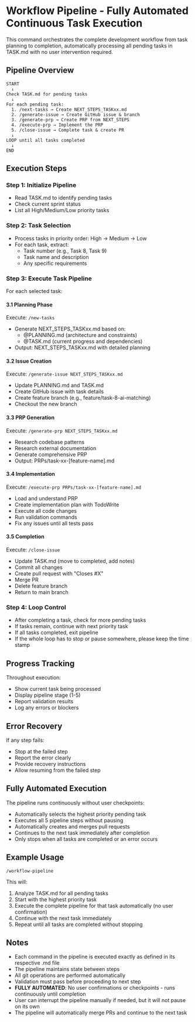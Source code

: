 # Workflow Pipeline - Fully Automated Continuous Task Execution

This command orchestrates the complete development workflow from task planning to completion, automatically processing all pending tasks in TASK.md with no user intervention required.

## Pipeline Overview

```
START
  ↓
Check TASK.md for pending tasks
  ↓
For each pending task:
  1. /next-tasks → Create NEXT_STEPS_TASKxx.md
  2. /generate-issue → Create GitHub issue & branch  
  3. /generate-prp → Create PRP from NEXT_STEPS
  4. /execute-prp → Implement the PRP
  5. /close-issue → Complete task & create PR
  ↓
LOOP until all tasks completed
  ↓
END
```

## Execution Steps

### Step 1: Initialize Pipeline

- Read TASK.md to identify pending tasks
- Check current sprint status
- List all High/Medium/Low priority tasks

### Step 2: Task Selection

- Process tasks in priority order: High → Medium → Low
- For each task, extract:
  - Task number (e.g., Task 8, Task 9)
  - Task name and description
  - Any specific requirements

### Step 3: Execute Task Pipeline

For each selected task:

#### 3.1 Planning Phase

Execute: `/new-tasks`

- Generate NEXT_STEPS_TASKxx.md based on:
  - @PLANNING.md (architecture and constraints)
  - @TASK.md (current progress and dependencies)
- Output: NEXT_STEPS_TASKxx.md with detailed planning

#### 3.2 Issue Creation

Execute: `/generate-issue NEXT_STEPS_TASKxx.md`

- Update PLANNING.md and TASK.md
- Create GitHub issue with task details
- Create feature branch (e.g., feature/task-8-ai-matching)
- Checkout the new branch

#### 3.3 PRP Generation

Execute: `/generate-prp NEXT_STEPS_TASKxx.md`

- Research codebase patterns
- Research external documentation
- Generate comprehensive PRP
- Output: PRPs/task-xx-[feature-name].md

#### 3.4 Implementation

Execute: `/execute-prp PRPs/task-xx-[feature-name].md`

- Load and understand PRP
- Create implementation plan with TodoWrite
- Execute all code changes
- Run validation commands
- Fix any issues until all tests pass

#### 3.5 Completion

Execute: `/close-issue`

- Update TASK.md (move to completed, add notes)
- Commit all changes
- Create pull request with "Closes #X"
- Merge PR
- Delete feature branch
- Return to main branch

### Step 4: Loop Control

- After completing a task, check for more pending tasks
- If tasks remain, continue with next priority task
- If all tasks completed, exit pipeline
- If the whole loop has to stop or pause somewhere, please keep the time stamp

## Progress Tracking

Throughout execution:

- Show current task being processed
- Display pipeline stage (1-5)
- Report validation results
- Log any errors or blockers

## Error Recovery

If any step fails:

- Stop at the failed step
- Report the error clearly
- Provide recovery instructions
- Allow resuming from the failed step

## Fully Automated Execution

The pipeline runs continuously without user checkpoints:

- Automatically selects the highest priority pending task
- Executes all 5 pipeline steps without pausing
- Automatically creates and merges pull requests
- Continues to the next task immediately after completion
- Only stops when all tasks are completed or an error occurs

## Example Usage

```
/workflow-pipeline
```

This will:

1. Analyze TASK.md for all pending tasks
2. Start with the highest priority task
3. Execute the complete pipeline for that task automatically (no user confirmation)
4. Continue with the next task immediately
5. Repeat until all tasks are completed without stopping

## Notes

- Each command in the pipeline is executed exactly as defined in its respective .md file
- The pipeline maintains state between steps
- All git operations are performed automatically
- Validation must pass before proceeding to next step
- **FULLY AUTOMATED**: No user confirmations or checkpoints - runs continuously until completion
- User can interrupt the pipeline manually if needed, but it will not pause on its own
- The pipeline will automatically merge PRs and continue to the next task
